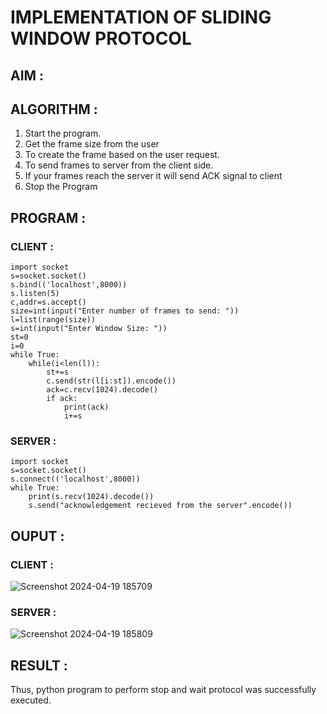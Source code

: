 # IMPLEMENTATION OF SLIDING WINDOW PROTOCOL
## AIM :
## ALGORITHM :
1. Start the program.
2. Get the frame size from the user
3. To create the frame based on the user request.
4. To send frames to server from the client side.
5. If your frames reach the server it will send ACK signal to client
6. Stop the Program
## PROGRAM : 
### CLIENT :
```
import socket
s=socket.socket()
s.bind(('localhost',8000))
s.listen(5)
c,addr=s.accept()
size=int(input("Enter number of frames to send: "))
l=list(range(size))
s=int(input("Enter Window Size: "))
st=0
i=0
while True:
    while(i<len(l)):
        st+=s
        c.send(str(l[i:st]).encode())
        ack=c.recv(1024).decode()
        if ack:
            print(ack)
            i+=s
```
### SERVER :
```
import socket
s=socket.socket()
s.connect(('localhost',8000))
while True:
    print(s.recv(1024).decode())
    s.send("acknowledgement recieved from the server".encode())
```
## OUPUT :
### CLIENT :
![Screenshot 2024-04-19 185709](https://github.com/23002027/2b_SLIDING_WINDOW_PROTOCOL/assets/139752981/aacb6080-eb92-47a3-8565-24f633c0270f)

### SERVER :

![Screenshot 2024-04-19 185809](https://github.com/23002027/2b_SLIDING_WINDOW_PROTOCOL/assets/139752981/e63c34da-be5f-4e04-b503-1db9d088ab2d)

## RESULT :
Thus, python program to perform stop and wait protocol was successfully executed.
